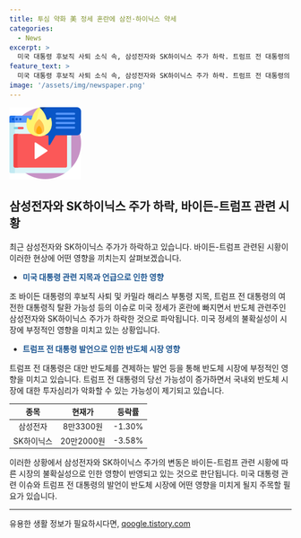```yaml
---
title: 투심 약화 美 정세 혼란에 삼전·하이닉스 약세
categories:
  - News
excerpt: >
  미국 대통령 후보직 사퇴 소식 속, 삼성전자와 SK하이닉스 주가 하락. 트럼프 전 대통령의 당선 가능성 우세로, 인공지능(AI) 반도체 관련주에 대한 투심 악화 전망. 트럼프 전 대통령의 대만 반도체 견제 발언으로 국내 반도체 산업 영향 우려.
feature_text: >
  미국 대통령 후보직 사퇴 소식 속, 삼성전자와 SK하이닉스 주가 하락. 트럼프 전 대통령의 당선 가능성 우세로, 인공지능(AI) 반도체 관련주에 대한 투심 악화 전망. 트럼프 전 대통령의 대만 반도체 견제 발언으로 국내 반도체 산업 영향 우려.
image: '/assets/img/newspaper.png'
---
```


<p><img src="/assets/img/news.png" alt="rentncar 속보" /></p>

<h2 data-ke-size="size26">삼성전자와 SK하이닉스 주가 하락, 바이든-트럼프 관련 시황</h2>

<p data-ke-size="size16"></p>

<p data-ke-size="size16">최근 삼성전자와 SK하이닉스 주가가 하락하고 있습니다. 바이든-트럼프 관련된 시황이 이러한 현상에 어떤 영향을 끼치는지 살펴보겠습니다.</p>

<ul>
<li><b><span style="color: #1a5490;">미국 대통령 관련 지목과 언급으로 인한 영향</span></b></li>
</ul>

<p data-ke-size="size16">조 바이든 대통령의 후보직 사퇴 및 카밀라 해리스 부통령 지목, 트럼프 전 대통령의 여전한 대통령직 탈환 가능성 등의 이슈로 미국 정세가 혼란에 빠지면서 반도체 관련주인 삼성전자와 SK하이닉스 주가가 하락한 것으로 파악됩니다. 미국 정세의 불확실성이 시장에 부정적인 영향을 미치고 있는 상황입니다.</p>

<ul>
<li><b><span style="color: #1a5490;">트럼프 전 대통령 발언으로 인한 반도체 시장 영향</span></b></li>
</ul>

<p data-ke-size="size16">트럼프 전 대통령은 대만 반도체를 견제하는 발언 등을 통해 반도체 시장에 부정적인 영향을 미치고 있습니다. 트럼프 전 대통령의 당선 가능성이 증가하면서 국내외 반도체 시장에 대한 투자심리가 악화할 수 있는 가능성이 제기되고 있습니다.</p>

<p data-ke-size="size16"></p>

<table>
<thead>
<tr>
<th style="text-align: center;"><b>종목</b></th>
<th style="text-align: center;"><b>현재가</b></th>
<th style="text-align: center;"><b>등락률</b></th>
</tr>
</thead>
<tbody>
<tr>
<td style="text-align: center;">삼성전자</td>
<td style="text-align: center;">8만3300원</td>
<td style="text-align: center;">-1.30%</td>
</tr>
<tr>
<td style="text-align: center;">SK하이닉스</td>
<td style="text-align: center;">20만2000원</td>
<td style="text-align: center;">-3.58%</td>
</tr>
</tbody>
</table>

<p data-ke-size="size16"></p>

<p data-ke-size="size16">이러한 상황에서 삼성전자와 SK하이닉스 주가의 변동은 바이든-트럼프 관련 시황에 따른 시장의 불확실성으로 인한 영향이 반영되고 있는 것으로 판단됩니다. 미국 대통령 관련 이슈와 트럼프 전 대통령의 발언이 반도체 시장에 어떤 영향을 미치게 될지 주목할 필요가 있습니다.</p>

<hr>

<p data-ke-size="size16"></p>
유용한 생활 정보가 필요하시다면, <a href="https://qoogle.tistory.com" rel="dofollow">qoogle.tistory.com</a>


